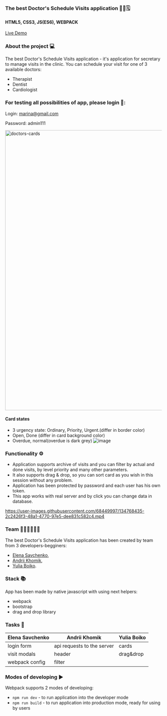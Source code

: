 ### The best Doctor's Schedule Visits application 👩‍⚕🗓

#### HTML5, CSS3, JS(ES6), WEBPACK
[Live Demo](https://andriikhomik.github.io/step_project_doctor-s_schedule_visits_deploy/)

### About the project 💻
The best Doctor's Schedule Visits application - it's application for secretary to manage visits in the clinic. 
You can schedule your visit for one of 3 available doctors: 
- Therapist
- Dentist
- Cardiologist

### For testing all possibilities of app, please login 🔑:
Login: marina@gmail.com

Password: admin111


<img width="900" alt="doctors-cards" src="https://user-images.githubusercontent.com/68449997/134741939-6c159f80-d8cc-4d8b-888c-89c6ef51e0cc.png">

#### Card states
- 3 urgency state: Ordinary, Priority, Urgent.(differ in border color)
- Open, Done (differ in card background color)
- Overdue, normal(overdue is dark grey)
![image](https://user-images.githubusercontent.com/68449997/134747348-b5d674b3-a0a4-4d79-8acb-86f9c75d6b3f.png)


### Functionality ⚙️

- Application supports archive of visits and you can filter by actual and done visits, by level priority and many other parameters.
- It also supports drag & drop, so you can sort card as you wish in this session without any problem.
- Application has been protected by password and each user has his own token.
- This app works with real server and by click you can change data in database.



https://user-images.githubusercontent.com/68449997/134768435-2c2426f3-48a1-4770-97e5-dee831c582c4.mp4



### Team 👩‍💻👨‍💻👩‍💻

The best Doctor's Schedule Visits application has been created by team from 3 developers-begginers:
- [Elena Savchenko](https://github.com/OlenaSavchenko), 
- [Andrii Khomik](https://github.com/AndriiKhomik),
- [Yulia Boiko](https://github.com/BoikoYV). 

### Stack 📚

App has been made by native javascript with using next helpers: 
- webpack 
- bootstrap 
- drag and drop library

### Tasks  📝

|Elena Savchenko| Andrii Khomik|Yulia Boiko|
| --------------|--------------|----------| 
|login form|api requests to the server|cards|
|visit modals| header|drag&drop|
|webpack config| filter||
 

### Modes of developing ▶️
Webpack supports 2 modes of developing:

- `npm run dev` - to run application into the developer mode
- `npm run build` - to run application into production mode, ready for using by users
